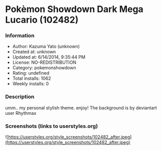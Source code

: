 # Pokèmon Showdown Dark Mega Lucario (102482)

### Information
- Author: Kazuma Yato (unknown)
- Created at: unknown
- Updated at: 6/14/2014, 9:35:44 PM
- License: NO-REDISTRIBUTION
- Category: pokemonshowdown
- Rating: undefined
- Total installs: 1062
- Weekly installs: 0


### Description
umm.. my personal stylish theme.
enjoy!
The background is by deviantart user Rhythmax


### Screenshots (links to userstyles.org)
![https://userstyles.org/style_screenshots/102482_after.jpeg](https://userstyles.org/style_screenshots/102482_after.jpeg)


